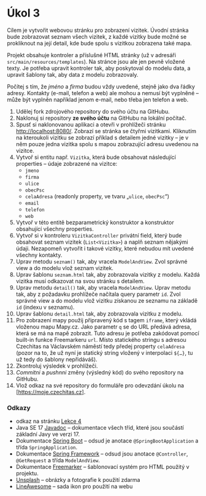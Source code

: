 # Úkol 3

Cílem je vytvořit webovou stránku pro zobrazení vizitek. Úvodní stránka bude zobrazovat seznam všech vizitek, z každé vizitky bude možné se prokliknout na
její detail, kde bude spolu s vizitkou zobrazena také mapa.

Projekt obsahuje kontroler a příslušné HTML stránky (už v adresáři `src/main/resources/templates`). Na stránce jsou ale jen pevně vložené texty. Je potřeba
upravit kontroler tak, aby poskytoval do modelu data, a upravit šablony tak, aby data z modelu zobrazovaly.

Počítej s tím, že *jméno* a *firma* budou vždy uvedené, stejně jako dva řádky adresy. Kontakty (e-mail, telefon a web) ale mohou a nemusí být vyplněné
– může být vyplněn například jenom e-mail, nebo třeba jen telefon a web.

1. Udělej fork zdrojového repository do svého účtu na GitHubu.
1. Naklonuj si repository **ze svého účtu** na GitHubu na lokální počítač.
1. Spusť si naklonovanou aplikaci a otevři v prohlížeči stránku [http://localhost:8080/](http://localhost:8080/). Zobrazí se stránka se čtyřmi vizitkami.
   Kliknutím na kteroukoli vizitku se zobrazí příklad s detailem jedné vizitky – je v něm pouze jedna vizitka spolu s mapou zobrazující adresu uvedenou na vizitce.
1. Vytvoř si entitu např. `Vizitka`, která bude obsahovat následující properties – údaje zobrazené na vizitce:
   * `jmeno`
   * `firma`
   * `ulice`
   * `obecPsc`
   * `celaAdresa` (readonly property, ve tvaru „`ulice`, `obecPsc`“)
   * `email`
   * `telefon`
   * `web`
1. Vytvoř v této entitě bezparametrický konstruktor a konstruktor obsahující všechny properties.
1. Vytvoř si v kontroleru `VizitkaController` privátní field, který bude obsahovat seznam vizitek (`List<Vizitka>`) a naplň seznam nějakými údaji. Nezapomeň
   vytvořit i takové vizitky, které nebudou mít uvedené všechny kontakty.   
1. Uprav metodu `seznam()` tak, aby vracela `ModelAndView`. Zvol správné view a do modelu vlož seznam vizitek.
1. Uprav šablonu `seznam.html` tak, aby zobrazovala vizitky z modelu. Každá vizitka musí odkazovat na svou stránku s detailem.
1. Uprav metodu `detail()` tak, aby vracela `ModelAndView`. Uprav metodu tak, aby z požadavku prohlížeče načítala query parametr `id`. Zvol správné view a do
   modelu vlož vizitku získanou ze seznamu na základě `id` (indexu v seznamu).
1. Uprav šablonu `detail.html` tak, aby zobrazovala vizitku z modelu.
1. Pro zobrazení mapy použij připravený kód s tagem `iframe`, který vkládá vloženou mapu Mapy.cz. Jako parametr `q` se do URL předává adresa, která se má
   na mapě zobrazit. Tuto adresu je potřeba zakódovat pomocí built-in funkce Freemarkeru `url`. Místo statického stringu s adresou Czechitas na Václavském
   náměstí tedy předej property `celaAdresa` (pozor na to, že už nyní je statický string vložený v interpolaci `${…}`, tu už tedy do šablony nepřidáváš).
1. Zkontroluj výsledek v prohlížeči.
1. *Commitni* a *pushnni* změny (výsledný kód) do svého repository na GitHubu.
1. Vlož odkaz na své repository do formuláře pro odevzdání úkolu na [https://moje.czechitas.cz].

### Odkazy

* odkaz na stránku [Lekce 4](https://java.czechitas.cz/2022-podzim/java-2-online/lekce-4.html)
* Java SE 17 [Javadoc](https://docs.oracle.com/en/java/javase/17/docs/api/java.base/) – dokumentace všech tříd, které jsou součástí základní Javy ve verzi 17.
* Dokumentace [Spring Boot](https://spring.io/projects/spring-boot#learn) – odsud je anotace `@SpringBootApplication` a třída `SpringApplication`.
* Dokumentace [Spring Framework](https://spring.io/projects/spring-framework#learn) – odsud jsou anotace `@Controller`, `@GetRequest` a třída `ModelAndView`.
* Dokumentace [Freemarker](https://freemarker.apache.org/docs/index.html) – šablonovací systém pro HTML použitý v projektu.
* [Unsplash](https://unsplash.com) – obrázky a fotografie k použití zdarma
* [LineAwesome](https://icons8.com/line-awesome) – sada ikon pro použití na webu

